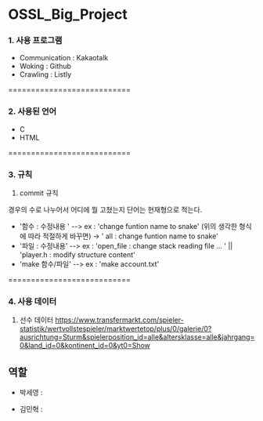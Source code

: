 # OSSL_Big_Project


### 1. 사용 프로그램
- Communication : Kakaotalk
- Woking : Github
- Crawling : Listly

===========================

### 2. 사용된 언어
 - C
 - HTML
 
===========================


### 3. 규칙
1) commit 규칙

경우의 수로 나누어서 
어디에 뭘 고쳤는지
단어는 현재형으로 적는다.

- '함수 : 수정내용 '  --> ex : 'change funtion name to snake' (위의 생각한 형식에 따라 적절하게 바꾸면) -> ' all : change funtion name to snake'
- '파일 : 수정내용'   --> ex : 'open_file : change stack reading file ... '  || 'player.h : modify structure content' 
- 'make 함수/파일'    --> ex : 'make account.txt'


===========================

### 4. 사용 데이터 
1) 선수 데이터 
https://www.transfermarkt.com/spieler-statistik/wertvollstespieler/marktwertetop/plus/0/galerie/0?ausrichtung=Sturm&spielerposition_id=alle&altersklasse=alle&jahrgang=0&land_id=0&kontinent_id=0&yt0=Show



## 역할

- 박세영 : 


- 김민혁 :
